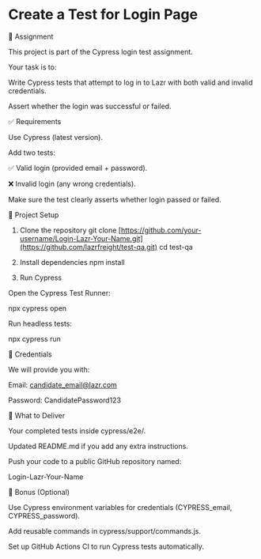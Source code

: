 # Create a Test for Login Page 
📌 Assignment

This project is part of the Cypress login test assignment.

Your task is to:

Write Cypress tests that attempt to log in to Lazr with both valid and invalid credentials.

Assert whether the login was successful or failed.

✅ Requirements

Use Cypress (latest version).

Add two tests:

✅ Valid login (provided email + password).

❌ Invalid login (any wrong credentials).

Make sure the test clearly asserts whether login passed or failed.

📂 Project Setup
1. Clone the repository
git clone [https://github.com/your-username/Login-Lazr-Your-Name.git](https://github.com/lazrfreight/test-qa.git)
cd test-qa

2. Install dependencies
npm install

3. Run Cypress

Open the Cypress Test Runner:

npx cypress open


Run headless tests:

npx cypress run

🔑 Credentials

We will provide you with:

Email: candidate_email@lazr.com

Password: CandidatePassword123

🎯 What to Deliver

Your completed tests inside cypress/e2e/.

Updated README.md if you add any extra instructions.

Push your code to a public GitHub repository named:

Login-Lazr-Your-Name

🌟 Bonus (Optional)

Use Cypress environment variables for credentials (CYPRESS_email, CYPRESS_password).

Add reusable commands in cypress/support/commands.js.

Set up GitHub Actions CI to run Cypress tests automatically.
